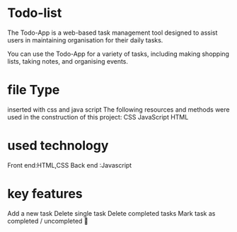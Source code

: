 # Todo-list
The Todo-App is a web-based task management tool designed to assist users in maintaining organisation for their daily tasks.

You can use the Todo-App for a variety of tasks, including making shopping lists, taking notes, and organising events.
# file Type 
inserted with css and java script
The following resources and methods were used in the construction of this project:
CSS
JavaScript
HTML
# used technology
Front end:HTML,CSS
Back end :Javascript

# key features
Add a new task
Delete single task
Delete completed tasks
Mark task as completed / uncompleted
🚀
